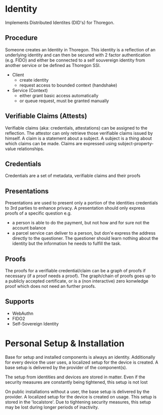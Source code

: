 Identity
========

Implements Distributed Identites (DID's) for Thoregon.

## Procedure

Someone creates an Identity in Thoregon. This identity is a reflection
of an underlying identity and can then be secured with 2 factor authentication 
(e.g. FIDO) and either be connected to a self souvereign identity from another service
or be defined as Thoregon SSI. 

- Client    
    - create identity
    - request access to bounded context (handshake)
- Service (Context)
    - either grant basic access automatically
    - or queue request, must be granted manually 


## Verifiable Claims (Attests)

Verifiable claims (aka: credentials, attestations) can be assigned to the reflection.
The attestor can only retrieve those verifiable claims issued by himself. 
A claim is a statement about a subject. A subject is a thing about which claims can be made. 
Claims are expressed using subject-property-value relationships.
 
 ## Credentials
 Credentials are a set of metadata, verifiable claims and their proofs
 
 ## Presentations
 Presentations are used to present only a portion of the identities credentials to 3rd parties to enhance privacy.
 A presentation should only express proofs of a specific question e.g. 
 - a person is able to do the payment, but not how and for sure not the account balance
 - a parcel service can deliver to a person, but don'e express the address directly to the questioner.
 The questioner should learn nothing about the identity but the information he needs to fulfill the task. 

## Proofs
The proofs for a verifiable credential/claim can be a graph of proofs if necessary (if a proof needs a proof).
The graph/chain of proofs goes up to a publicly accepted certificate, or is a (non interactive) zero konwledge 
proof which does not need an further proofs.

## Supports
- WebAuthn
- FIDO2
- Self-Sovereign Identity

# Personal Setup & Installation

Base for setup and installed components is always an identity. 
Additionally for every device the user uses, a localized setup for the device is created.
A base setup is delivered by the provider of the component(s).

The setup from identities and devices are stored in matter. Even if the security measures are constantly 
being tightened, this setup is not lost

On public installations without a user, the base setup is delivered by the provider. 
A localized setup for the device is created on usage. This setup is stored in the 'localstore'.
Due to tightening security measures, this setup may be lost during longer periods of inactivity.

